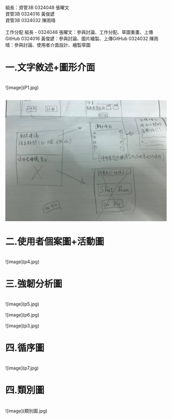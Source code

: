 組長：資管3B 0324048 張曜文
<br>資管3B 0324016 黃俊諺</br>
資管3B 0324032 陳雨晴
</br>
</br>
工作分配
組長 - 0324048 張曜文：參與討論、工作分配、草圖重畫、上傳GitHub
0324016 黃俊諺：參與討論、圖片繪製、上傳GitHub
0324032 陳雨晴：參與討論、使用者介面設計、繪製草圖


<h1>一.文字敘述+圖形介面</h1>
<br>![image](P1.jpg)</br>

<br>![image](P2.jpg)</br>
<h1>二.使用者個案圖+活動圖</h1>
<br>![image](p4.jpg)</br>
<h1>三.強韌分析圖</h1>
<br>![image](p5.jpg)</br>
<br>![image](p6.jpg)</br>
<br>![image](p3.jpg)</br>
<h1>四.循序圖</h1>
<br>![image](p7.jpg)<br>
<h1>四.類別圖</h1>
<br>![image](類別圖.jpg)<br>
